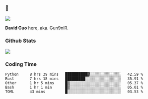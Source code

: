 ### 👋

![](https://komarev.com/ghpvc/?username=Gun9niR&label=Total+Views)

**David Guo** here, aka. Gun9niR.

### Github Stats

<img src="https://github-readme-stats.vercel.app/api?username=Gun9niR&count_private=true&show_icons=true&theme=vue-dark&hide_title=true">

### Coding Time

<!--START_SECTION:waka-->

```text
Python     8 hrs 39 mins   ██████████▓░░░░░░░░░░░░░░   42.59 %
Rust       7 hrs 18 mins   █████████░░░░░░░░░░░░░░░░   35.91 %
Other      1 hr 5 mins     █▒░░░░░░░░░░░░░░░░░░░░░░░   05.37 %
Bash       1 hr 1 min      █▒░░░░░░░░░░░░░░░░░░░░░░░   05.01 %
TOML       43 mins         █░░░░░░░░░░░░░░░░░░░░░░░░   03.53 %
```

<!--END_SECTION:waka-->
